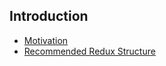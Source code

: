 ## Introduction

* [Motivation](Motivation.md)
* [Recommended Redux Structure](RecommendedReduxStructure.md)
